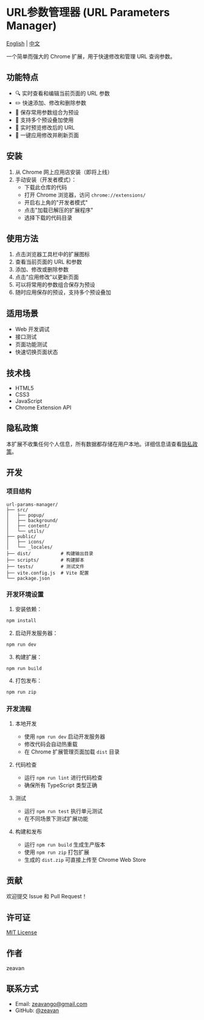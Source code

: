 # URL参数管理器 (URL Parameters Manager)

[English](README_EN.md) | [中文](README.md)

一个简单而强大的 Chrome 扩展，用于快速修改和管理 URL 查询参数。

## 功能特点

- 🔍 实时查看和编辑当前页面的 URL 参数
- ✏️ 快速添加、修改和删除参数
- 💾 保存常用参数组合为预设
- 🔄 支持多个预设叠加使用
- 👀 实时预览修改后的 URL
- 🚀 一键应用修改并刷新页面

## 安装

1. 从 Chrome 网上应用店安装（即将上线）
2. 手动安装（开发者模式）：
   - 下载此仓库的代码
   - 打开 Chrome 浏览器，访问 `chrome://extensions/`
   - 开启右上角的"开发者模式"
   - 点击"加载已解压的扩展程序"
   - 选择下载的代码目录

## 使用方法

1. 点击浏览器工具栏中的扩展图标
2. 查看当前页面的 URL 和参数
3. 添加、修改或删除参数
4. 点击"应用修改"以更新页面
5. 可以将常用的参数组合保存为预设
6. 随时应用保存的预设，支持多个预设叠加

## 适用场景

- Web 开发调试
- 接口测试
- 页面功能测试
- 快速切换页面状态

## 技术栈

- HTML5
- CSS3
- JavaScript
- Chrome Extension API

## 隐私政策

本扩展不收集任何个人信息，所有数据都存储在用户本地。详细信息请查看[隐私政策](privacy.html)。

## 开发

### 项目结构
```
url-params-manager/
├── src/
│   ├── popup/
│   ├── background/
│   ├── content/
│   └── utils/
├── public/
│   ├── icons/
│   └── _locales/
├── dist/           # 构建输出目录
├── scripts/        # 构建脚本
├── tests/          # 测试文件
├── vite.config.js  # Vite 配置
└── package.json
```

### 开发环境设置

1. 安装依赖：
```bash
npm install
```

2. 启动开发服务器：
```bash
npm run dev
```

3. 构建扩展：
```bash
npm run build
```

4. 打包发布：
```bash
npm run zip
```

### 开发流程

1. 本地开发
   - 使用 `npm run dev` 启动开发服务器
   - 修改代码会自动热重载
   - 在 Chrome 扩展管理页面加载 `dist` 目录

2. 代码检查
   - 运行 `npm run lint` 进行代码检查
   - 确保所有 TypeScript 类型正确

3. 测试
   - 运行 `npm run test` 执行单元测试
   - 在不同场景下测试扩展功能

4. 构建和发布
   - 运行 `npm run build` 生成生产版本
   - 使用 `npm run zip` 打包扩展
   - 生成的 `dist.zip` 可直接上传至 Chrome Web Store

## 贡献

欢迎提交 Issue 和 Pull Request！

## 许可证

[MIT License](LICENSE)

## 作者

zeavan

## 联系方式

- Email: zeavango@gmail.com
- GitHub: [@zeavan](https://github.com/826148267)
